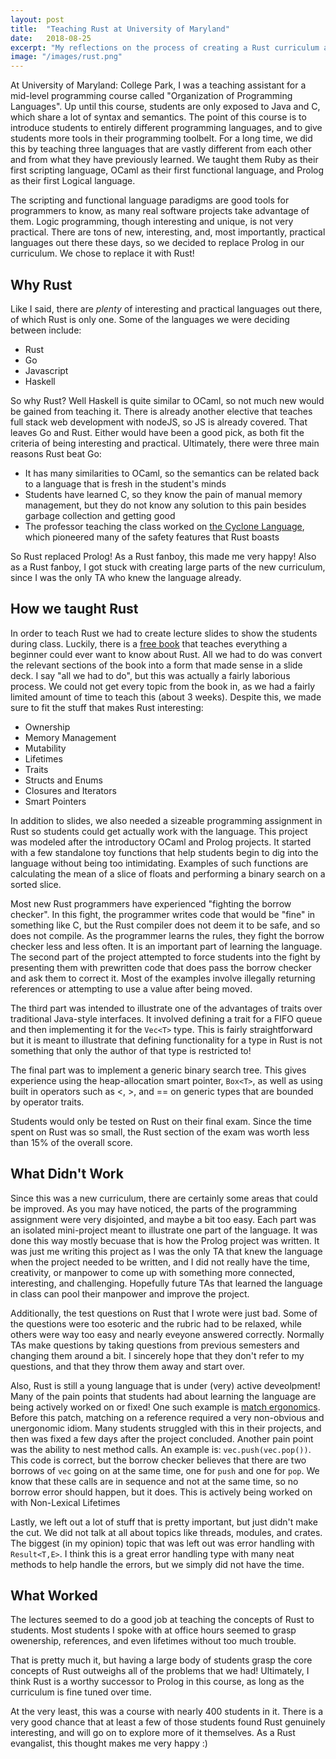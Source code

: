 ```yaml
---
layout: post
title:  "Teaching Rust at University of Maryland"
date:   2018-08-25
excerpt: "My reflections on the process of creating a Rust curriculum at UMD"
image: "/images/rust.png"
---
```

At University of Maryland: College Park, I was a teaching assistant for a mid-level programming course called "Organization of Programming Languages".  Up until this
course, students are only exposed to Java and C, which share a lot of syntax and semantics.  The point of this course is to introduce students to entirely different
programming languages, and to give students more tools in their programming toolbelt.  For a long time, we did this by teaching three languages that are vastly different
from each other and from what they have previously learned.  We taught them Ruby as their first scripting language, OCaml as their first functional language, and Prolog
as their first Logical language.  

The scripting and functional language paradigms are good tools for programmers to know, as many real software projects take advantage of them.  Logic programming, though
interesting and unique, is not very practical.  There are tons of new, interesting, and, most importantly, practical languages out there these days, so we decided to
replace Prolog in our curriculum.  We chose to replace it with Rust!

## Why Rust
Like I said, there are *plenty* of interesting and practical languages out there, of which Rust is only one.  Some of the languages we were deciding between include:
* Rust
* Go
* Javascript
* Haskell

So why Rust? Well Haskell is quite similar to OCaml, so not much new would be gained from teaching it.  There is already another elective that teaches full stack web
development with nodeJS, so JS is already covered.  That leaves Go and Rust.  Either would have been a good pick, as both fit the criteria of being interesting and
practical.  Ultimately, there were three main reasons Rust beat Go:
* It has many similarities to OCaml, so the semantics can be related back to a language that is fresh in the student's minds
* Students have learned C, so they know the pain of manual memory management, but they do not know any solution to this pain besides garbage collection and getting good
* The professor teaching the class worked on [the Cyclone Language](https://cyclone.thelanguage.org/), which pioneered many of the safety features that Rust boasts

So Rust replaced Prolog! As a Rust fanboy, this made me very happy! Also as a Rust fanboy, I got stuck with creating large parts of the new curriculum, since I was the
only TA who knew the language already.

## How we taught Rust
In order to teach Rust we had to create lecture slides to show the students during class.  Luckily, there is a [free
book](https://doc.rust-lang.org/book/2018-edition/index.html) that teaches everything a beginner could ever want to know about Rust.  All we had to do was convert the
relevant sections of the book into a form that made sense in a slide deck.  I say "all we had to do", but this was actually a fairly laborious process.  We could not get 
every topic from the book in, as we had a fairly limited amount of time to teach this (about 3 weeks).  Despite this, we made sure to fit the stuff that makes Rust
interesting: 
* Ownership
* Memory Management
* Mutability
* Lifetimes
* Traits
* Structs and Enums
* Closures and Iterators
* Smart Pointers

In addition to slides, we also needed a sizeable programming assignment in Rust so students could get actually work with the language.  This project was modeled after
the introductory OCaml and Prolog projects.  It started with a few standalone toy functions that help students begin to dig into the language without being too
intimidating.  Examples of such functions are calculating the mean of a slice of floats and performing a binary search on a sorted slice.  

Most new Rust programmers have experienced "fighting the borrow checker". In this fight, the programmer writes code that would be "fine" in something like C, but the Rust
compiler does not deem it to be safe, and so does not compile.  As the programmer learns the rules, they fight the borrow checker less and less often.  It is an important
part of learning the language.  The second part of the project attempted to force students into the fight by presenting them with prewritten code that does pass the
borrow checker and ask them to correct it.  Most of the examples involve illegally returning references or attempting to use a value after being moved.

The third part was intended to illustrate one of the advantages of traits over traditional Java-style interfaces.  It involved defining a trait for a FIFO queue and then
implementing it for the `Vec<T>` type. This is fairly straightforward but it is meant to illustrate that defining functionality for a type in Rust is not something that
only the author of that type is restricted to!  

The final part was to implement a generic binary search tree.  This gives experience using the heap-allocation smart pointer, `Box<T>`, as well as using built in operators
such as <, >, and == on generic types that are bounded by operator traits.

Students would only be tested on Rust on their final exam.  Since the time spent on Rust was so small, the Rust section of the exam was worth less than 15% of the overall
score.

## What Didn't Work
Since this was a new curriculum, there are certainly some areas that could be improved.  As you may have noticed, the parts of the programming assignment were very
disjointed, and maybe a bit too easy.  Each part was an isolated mini-project meant to illustrate one part of the language.  It was done this way mostly becuase that is how the
Prolog project was written.  It was just me writing this project as I was the only TA that knew the language when the project needed to be written, and I did not really have
the time, creativity, or manpower to come up with something more connected, interesting, and challenging.  Hopefully future TAs that learned the language in class can
pool their manpower and improve the project.

Additionally, the test questions on Rust that I wrote were just bad.  Some of the questions were too esoteric and the rubric had to be relaxed, while others were way
too easy and nearly eveyone answered correctly.  Normally TAs make questions by taking questions from previous semesters and changing them around a bit.  I sincerely hope
that they don't refer to my questions, and that they throw them away and start over.

Also, Rust is still a young language that is under (very) active deveolpment! Many of the pain points that students had about learning the language are being actively
worked on or fixed!  One such example is [match ergonomics](https://blog.rust-lang.org/2018/05/10/Rust-1.26.html#nicer-match-bindings).  Before this patch, matching on
a reference required a very non-obvious and unergonomic idiom.  Many students struggled with this in their projects, and then was fixed a few days after the project
concluded.  Another pain point was the ability to nest method calls.  An example is: `vec.push(vec.pop())`.  This code is correct, but the borrow checker believes that
there are two borrows of `vec` going on at the same time, one for `push` and one for `pop`.  We know that these calls are in sequence and not at the same time, so no
borrow error should happen, but it does.  This is actively being worked on with Non-Lexical Lifetimes

Lastly, we left out a lot of stuff that is pretty important, but just didn't make the cut.  We did not talk at all about topics like threads, modules, and crates.  The
biggest (in my opinion) topic that was left out was error handling with `Result<T,E>`.  I think this is a great error handling type with many neat methods to help handle
the errors, but we simply did not have the time.

## What Worked
The lectures seemed to do a good job at teaching the concepts of Rust to students.  Most students I spoke with at office hours seemed to grasp owenership, references, and even lifetimes without too much
trouble.  

That is pretty much it, but having a large body of students grasp the core concepts of Rust outweighs all of the problems that we had!  Ultimately, I think Rust is a
worthy successor to Prolog in this course, as long as the curriculum is fine tuned over time.  

At the very least, this was a course with nearly 400 students in it.  There is a very good chance that at least a few of those students found Rust genuinely interesting,
and will go on to explore more of it themselves.  As a Rust evangalist, this thought makes me very happy :)


